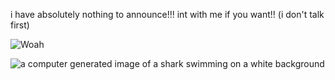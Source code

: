 i have absolutely nothing to announce!!! int with me if you want!! (i don't talk first)

![Woah](https://komarev.com/ghpvc/?username=gambling-addict)




<img src="https://media.tenor.com/2ewHqOqCxHgAAAAi/shark.gif" alt="a computer generated image of a shark swimming on a white background"/>




<!--
**gambling-addict/gambling-addict** is a ✨ _special_ ✨ repository because its `README.md` (this file) appears on your GitHub profile.

Here are some ideas to get you started:

- 🔭 I’m currently working on ...
- 🌱 I’m currently learning ...
- 👯 I’m looking to collaborate on ...
- 🤔 I’m looking for help with ...
- 💬 Ask me about ...
- 📫 How to reach me: ...
- 😄 Pronouns: ...
- ⚡ Fun fact: ...
-->
